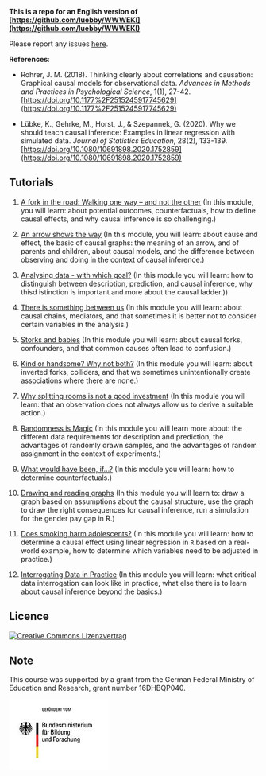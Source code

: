 **This is a repo for an English version of [https://github.com/luebby/WWWEKI](https://github.com/luebby/WWWEKI)**


Please report any issues [here](https://github.com/luebby/WWWEKI/issues).

**References**:

- Rohrer, J. M. (2018). Thinking clearly about correlations and causation: Graphical causal models for observational data. *Advances in Methods and Practices in Psychological Science*, 1(1), 27-42. [https://doi.org/10.1177%2F2515245917745629](https://doi.org/10.1177%2F2515245917745629)

- Lübke, K., Gehrke, M., Horst, J., & Szepannek, G. (2020). Why we should teach causal inference: Examples in linear regression with simulated data. *Journal of Statistics Education*, 28(2), 133-139. [https://doi.org/10.1080/10691898.2020.1752859](https://doi.org/10.1080/10691898.2020.1752859)


## Tutorials

1. [A fork in the road: Walking one way – and not the other](https://fomshinyapps.shinyapps.io/WWWEKI_Modul_01_En/) (In this module, you will learn:
about potential outcomes, counterfactuals, how to define causal effects, and why causal inference is so challenging.)

2. [An arrow shows the way](https://fomshinyapps.shinyapps.io/WWWEKI_Modul_02_En/) (In this module, you will learn: about cause and effect, the basic of causal graphs: the meaning of an arrow, and of parents and children, about causal models, and the difference between observing and doing in the context of causal inference.)

3. [Analysing data - with which goal?](https://fomshinyapps.shinyapps.io/WWWEKI_Modul_03_En/) (In this module you will learn: how to distinguish between description, prediction, and causal inference, why thisd istinction is important and more about the causal ladder.))

4. [There is something between us](https://fomshinyapps.shinyapps.io/WWWEKI_Modul_04_En/) (In this module you will learn: about causal chains, mediators, and that sometimes it is better not to consider certain variables in the analysis.)

5. [Storks and babies](https://fomshinyapps.shinyapps.io/WWWEKI_Modul_05_En/) (In this module you will learn: about causal forks, confounders, and that common causes often lead to confusion.)

6. [Kind or handsome? Why not both?](https://fomshinyapps.shinyapps.io/WWWEKI_Modul_06_En/) (In this module you will learn: about inverted forks, colliders, and that we sometimes unintentionally create associations where there are none.)

7. [Why splitting rooms is not a good investment](https://fomshinyapps.shinyapps.io/WWWEKI_Modul_07_En/) (In this module you will learn: that an observation does not always allow us to derive a suitable action.)

8. [Randomness is Magic](https://fomshinyapps.shinyapps.io/WWWEKI_Modul_08_En/) (In this module you will learn more about: the different data requirements for description and prediction, the advantages of randomly drawn samples, and the advantages of random assignment in the context of experiments.)

9. [What would have been, if...?](https://fomshinyapps.shinyapps.io/WWWEKI_Modul_09_En/) (In this module you will learn: how to determine counterfactuals.)

10. [Drawing and reading graphs](https://fomshinyapps.shinyapps.io/WWWEKI_Modul_10_En/) (In this module you will learn to: draw a graph based on assumptions about the causal structure, use the graph to draw the right consequences for causal inference, run a simulation for the gender pay gap in R.)

11. [ Does smoking harm adolescents?](https://fomshinyapps.shinyapps.io/WWWEKI_Modul_11_En/) (In this module you will learn: how to determine a causal effect using linear regression in `R` based on a real-world example, how to determine which variables need to be adjusted in practice.)

12. [Interrogating Data in Practice](https://fomshinyapps.shinyapps.io/WWWEKI_Modul_12_Em/) (In this module you will learn: what critical data interrogation can look like in practice, what else there is to learn about causal inference beyond the basics.)


## Licence

<a rel="license" href="http://creativecommons.org/licenses/by-sa/4.0/"><img alt="Creative Commons Lizenzvertrag" style="border-width:0" src="https://i.creativecommons.org/l/by-sa/4.0/88x31.png" /></a><br />


## Note

This course was supported by a grant from the German Federal Ministry of Education and Research, grant number 16DHBQP040.

![Logo BMBF](/images/csm_Logo-BMBF.jpg)
